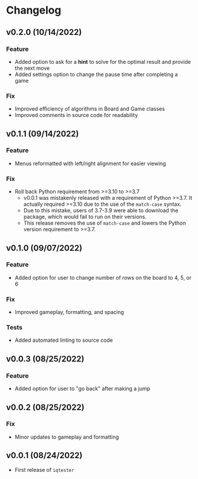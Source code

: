# Changelog

## v0.2.0 (10/14/2022)

### Feature

- Added option to ask for a **hint** to solve for the optimal result and provide the next move
- Added settings option to change the pause time after completing a game

### Fix

- Improved efficiency of algorithms in Board and Game classes
- Improved comments in source code for readability

## v0.1.1 (09/14/2022)

### Feature

- Menus reformatted with left/right alignment for easier viewing

### Fix

- Roll back Python requirement from >=3.10 to >=3.7
  - v0.0.1 was mistakenly released with a requirement of Python >=3.7. It actually required >=3.10 due to the use of the `match-case` syntax.
  - Due to this mistake, users of 3.7-3.9 were able to download the package, which would fail to run on their versions.
  - This release removes the use of `match-case` and lowers the Python version requirement to >=3.7.

## v0.1.0 (09/07/2022)

### Feature

- Added option for user to change number of rows on the board to 4, 5, or 6

### Fix

- Improved gameplay, formatting, and spacing

### Tests

- Added automated linting to source code

## v0.0.3 (08/25/2022)

### Feature

- Added option for user to "go back" after making a jump

## v0.0.2 (08/25/2022)

### Fix

- Minor updates to gameplay and formatting

## v0.0.1 (08/24/2022)

- First release of `iqtester`